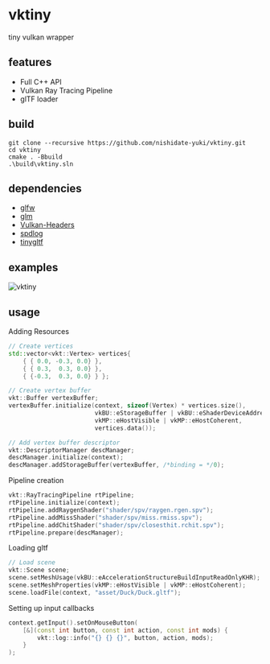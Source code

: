 # vktiny

tiny vulkan wrapper

## features

- Full C++ API
- Vulkan Ray Tracing Pipeline
- glTF loader

## build

```
git clone --recursive https://github.com/nishidate-yuki/vktiny.git
cd vktiny
cmake . -Bbuild
.\build\vktiny.sln
```

## dependencies

- [glfw](https://github.com/glfw/glfw.git)
- [glm](https://github.com/g-truc/glm.git)
- [Vulkan-Headers](https://github.com/KhronosGroup/Vulkan-Headers.git)
- [spdlog](https://github.com/gabime/spdlog.git)
- [tinygltf](https://github.com/syoyo/tinygltf.git)

## examples

![vktiny](https://user-images.githubusercontent.com/30839669/130312423-1ed40a68-d7ad-4512-bf08-63be05bb3444.png)

## usage

Adding Resources

```cpp
// Create vertices
std::vector<vkt::Vertex> vertices{
    { { 0.0, -0.3, 0.0} },
    { { 0.3,  0.3, 0.0} },
    { {-0.3,  0.3, 0.0} } };

// Create vertex buffer
vkt::Buffer vertexBuffer;
vertexBuffer.initialize(context, sizeof(Vertex) * vertices.size(),
                        vkBU::eStorageBuffer | vkBU::eShaderDeviceAddress,
                        vkMP::eHostVisible | vkMP::eHostCoherent,
                        vertices.data());

// Add vertex buffer descriptor
vkt::DescriptorManager descManager;
descManager.initialize(context);
descManager.addStorageBuffer(vertexBuffer, /*binding = */0);
```

Pipeline creation

```cpp
vkt::RayTracingPipeline rtPipeline;
rtPipeline.initialize(context);
rtPipeline.addRaygenShader("shader/spv/raygen.rgen.spv");
rtPipeline.addMissShader("shader/spv/miss.rmiss.spv");
rtPipeline.addChitShader("shader/spv/closesthit.rchit.spv");
rtPipeline.prepare(descManager);
```

Loading gltf

```cpp
// Load scene
vkt::Scene scene;
scene.setMeshUsage(vkBU::eAccelerationStructureBuildInputReadOnlyKHR);
scene.setMeshProperties(vkMP::eHostVisible | vkMP::eHostCoherent);
scene.loadFile(context, "asset/Duck/Duck.gltf");
```

Setting up input callbacks

```cpp
context.getInput().setOnMouseButton(
    [&](const int button, const int action, const int mods) {
        vkt::log::info("{} {} {}", button, action, mods);
    }
);
```
